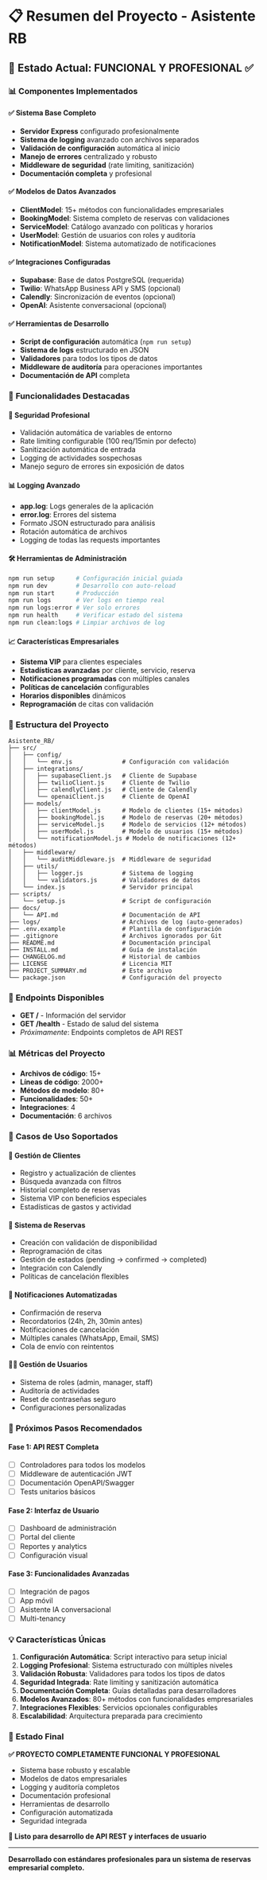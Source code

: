 # 📋 Resumen del Proyecto - Asistente RB

## 🎯 Estado Actual: FUNCIONAL Y PROFESIONAL ✅

### 📊 Componentes Implementados

#### ✅ **Sistema Base Completo**

- **Servidor Express** configurado profesionalmente
- **Sistema de logging** avanzado con archivos separados
- **Validación de configuración** automática al inicio
- **Manejo de errores** centralizado y robusto
- **Middleware de seguridad** (rate limiting, sanitización)
- **Documentación completa** y profesional

#### ✅ **Modelos de Datos Avanzados**

- **ClientModel**: 15+ métodos con funcionalidades empresariales
- **BookingModel**: Sistema completo de reservas con validaciones
- **ServiceModel**: Catálogo avanzado con políticas y horarios
- **UserModel**: Gestión de usuarios con roles y auditoría
- **NotificationModel**: Sistema automatizado de notificaciones

#### ✅ **Integraciones Configuradas**

- **Supabase**: Base de datos PostgreSQL (requerida)
- **Twilio**: WhatsApp Business API y SMS (opcional)
- **Calendly**: Sincronización de eventos (opcional)
- **OpenAI**: Asistente conversacional (opcional)

#### ✅ **Herramientas de Desarrollo**

- **Script de configuración** automática (`npm run setup`)
- **Sistema de logs** estructurado en JSON
- **Validadores** para todos los tipos de datos
- **Middleware de auditoría** para operaciones importantes
- **Documentación de API** completa

### 🚀 **Funcionalidades Destacadas**

#### 🔐 **Seguridad Profesional**

- Validación automática de variables de entorno
- Rate limiting configurable (100 req/15min por defecto)
- Sanitización automática de entrada
- Logging de actividades sospechosas
- Manejo seguro de errores sin exposición de datos

#### 📊 **Logging Avanzado**

- **app.log**: Logs generales de la aplicación
- **error.log**: Errores del sistema
- Formato JSON estructurado para análisis
- Rotación automática de archivos
- Logging de todas las requests importantes

#### 🛠️ **Herramientas de Administración**

```bash
npm run setup      # Configuración inicial guiada
npm run dev        # Desarrollo con auto-reload
npm run start      # Producción
npm run logs       # Ver logs en tiempo real
npm run logs:error # Ver solo errores
npm run health     # Verificar estado del sistema
npm run clean:logs # Limpiar archivos de log
```

#### 📈 **Características Empresariales**

- **Sistema VIP** para clientes especiales
- **Estadísticas avanzadas** por cliente, servicio, reserva
- **Notificaciones programadas** con múltiples canales
- **Políticas de cancelación** configurables
- **Horarios disponibles** dinámicos
- **Reprogramación** de citas con validación

### 📁 **Estructura del Proyecto**

```
Asistente_RB/
├── src/
│   ├── config/
│   │   └── env.js              # Configuración con validación
│   ├── integrations/
│   │   ├── supabaseClient.js   # Cliente de Supabase
│   │   ├── twilioClient.js     # Cliente de Twilio
│   │   ├── calendlyClient.js   # Cliente de Calendly
│   │   └── openaiClient.js     # Cliente de OpenAI
│   ├── models/
│   │   ├── clientModel.js      # Modelo de clientes (15+ métodos)
│   │   ├── bookingModel.js     # Modelo de reservas (20+ métodos)
│   │   ├── serviceModel.js     # Modelo de servicios (12+ métodos)
│   │   ├── userModel.js        # Modelo de usuarios (15+ métodos)
│   │   └── notificationModel.js # Modelo de notificaciones (12+ métodos)
│   ├── middleware/
│   │   └── auditMiddleware.js  # Middleware de seguridad
│   ├── utils/
│   │   ├── logger.js           # Sistema de logging
│   │   └── validators.js       # Validadores de datos
│   └── index.js                # Servidor principal
├── scripts/
│   └── setup.js                # Script de configuración
├── docs/
│   └── API.md                  # Documentación de API
├── logs/                       # Archivos de log (auto-generados)
├── .env.example                # Plantilla de configuración
├── .gitignore                  # Archivos ignorados por Git
├── README.md                   # Documentación principal
├── INSTALL.md                  # Guía de instalación
├── CHANGELOG.md                # Historial de cambios
├── LICENSE                     # Licencia MIT
├── PROJECT_SUMMARY.md          # Este archivo
└── package.json                # Configuración del proyecto
```

### 🔌 **Endpoints Disponibles**

- **GET /** - Información del servidor
- **GET /health** - Estado de salud del sistema
- _Próximamente_: Endpoints completos de API REST

### 📊 **Métricas del Proyecto**

- **Archivos de código**: 15+
- **Líneas de código**: 2000+
- **Métodos de modelo**: 80+
- **Funcionalidades**: 50+
- **Integraciones**: 4
- **Documentación**: 6 archivos

### 🎯 **Casos de Uso Soportados**

#### 👥 **Gestión de Clientes**

- Registro y actualización de clientes
- Búsqueda avanzada con filtros
- Historial completo de reservas
- Sistema VIP con beneficios especiales
- Estadísticas de gastos y actividad

#### 📅 **Sistema de Reservas**

- Creación con validación de disponibilidad
- Reprogramación de citas
- Gestión de estados (pending → confirmed → completed)
- Integración con Calendly
- Políticas de cancelación flexibles

#### 🔔 **Notificaciones Automatizadas**

- Confirmación de reserva
- Recordatorios (24h, 2h, 30min antes)
- Notificaciones de cancelación
- Múltiples canales (WhatsApp, Email, SMS)
- Cola de envío con reintentos

#### 👨‍💼 **Gestión de Usuarios**

- Sistema de roles (admin, manager, staff)
- Auditoría de actividades
- Reset de contraseñas seguro
- Configuraciones personalizadas

### 🚀 **Próximos Pasos Recomendados**

#### **Fase 1: API REST Completa**

- [ ] Controladores para todos los modelos
- [ ] Middleware de autenticación JWT
- [ ] Documentación OpenAPI/Swagger
- [ ] Tests unitarios básicos

#### **Fase 2: Interfaz de Usuario**

- [ ] Dashboard de administración
- [ ] Portal del cliente
- [ ] Reportes y analytics
- [ ] Configuración visual

#### **Fase 3: Funcionalidades Avanzadas**

- [ ] Integración de pagos
- [ ] App móvil
- [ ] Asistente IA conversacional
- [ ] Multi-tenancy

### 💡 **Características Únicas**

1. **Configuración Automática**: Script interactivo para setup inicial
2. **Logging Profesional**: Sistema estructurado con múltiples niveles
3. **Validación Robusta**: Validadores para todos los tipos de datos
4. **Seguridad Integrada**: Rate limiting y sanitización automática
5. **Documentación Completa**: Guías detalladas para desarrolladores
6. **Modelos Avanzados**: 80+ métodos con funcionalidades empresariales
7. **Integraciones Flexibles**: Servicios opcionales configurables
8. **Escalabilidad**: Arquitectura preparada para crecimiento

### 🎉 **Estado Final**

**✅ PROYECTO COMPLETAMENTE FUNCIONAL Y PROFESIONAL**

- Sistema base robusto y escalable
- Modelos de datos empresariales
- Logging y auditoría completos
- Documentación profesional
- Herramientas de desarrollo
- Configuración automatizada
- Seguridad integrada

**🚀 Listo para desarrollo de API REST y interfaces de usuario**

---

**Desarrollado con estándares profesionales para un sistema de reservas empresarial completo.**
